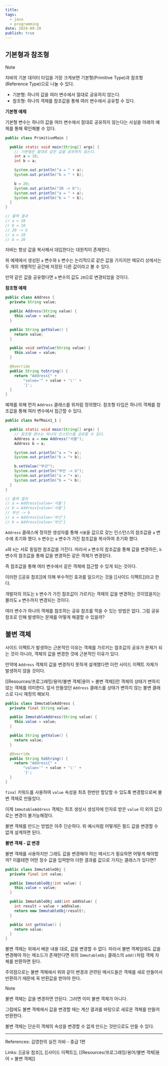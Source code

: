 ```yaml
---
title:
tags:
  - java
  - programming
date: 2024-09-20
publish: true
---
```


## 기본형과 참조형

> [!note]
> 자바의 기본 데이터 타입을 가장 크게보면 기본형(Primitive Type)과 참조형(Reference Type)으로 나눌 수 있다.
>
> - 기본형: 하나의 값을 여러 변수에서 절대로 공유하지 않는다.
> - 참조형: 하나의 객체를 참조값을 통해 여러 변수에서 공유할 수 있다.

**기본형 예제**

기본형 변수는 하나의 값을 여러 변수에서 절대로 공유하지 않는다는 사실을 아래의 예제를 통해 확인해볼 수 있다.

```java
public class PrimitiveMain {

  public static void main(String[] args) {
    // 기본형은 절대로 같은 값을 공유하지 않는다.
    int a = 10;
    int b = a;

    System.out.println("a = " + a);
    System.out.println("b = " + b);

    b = 20;
    System.out.println("20 -> b");
    System.out.println("a = " + a);
    System.out.println("b = " + b);
  }
}

// 출력 결과
// a = 10
// b = 10
// 20 -> b
// a = 10
// b = 20
```

자바는 항상 값을 복사해서 대입한다는 대원칙이 존재한다.

위 예제에서 생성된 `a` 변수와 `b` 변수는 논리적으로 같은 값을 가지지만 메모리 상에서는 두 개의 개별적인 공간에 저장된 다른 값이라고 볼 수 있다.

만약 같은 값을 공유했다면 `a` 변수의 값도 `20`으로 변경되었을 것이다.

**참조형 예제**

```java
public class Address {
  private String value;

  public Address(String value) {
    this.value = value;
  }

  public String getValue() {
    return value;
  }

  public void setValue(String value) {
    this.value = value;
  }

  @Override
  public String toString() {
    return "Address{" +
        "value='" + value + '\'' +
        '}';
  }
}
```

예제를 위해 먼저 `Address` 클래스를 위처럼 정의했다. 참조형 타입은 하나의 객체를 참조값을 통해 여러 변수에서 접근할 수 있다.

```java
public class RefMain1_1 {

  public static void main(String[] args) {
    // 참조형 변수는 하나의 인스턴스를 공유할 수 있다.
    Address a = new Address("서울");
    Address b = a;

    System.out.println("a = "+ a);
    System.out.println("b = "+ b);

    b.setValue("부산");
    System.out.println("부산 -> b");
    System.out.println("a = "+ a);
    System.out.println("b = "+ b);
  }
}

// 출력 결과
// a = Address{value='서울'}
// b = Address{value='서울'}
// 부산 -> b
// a = Address{value='부산'}
// b = Address{value='부산'}
```

`Address` 클래스에 정의한 생성자를 통해 `서울`을 값으로 갖는 인스턴스의 참조값을 `a` 변수에 초기화 했다. `b` 변수는 `a` 변수가 가진 참조값을 복사하여 초기화 했다.

`a`와 `b`는 서로 동일한 참조값을 가진다. 따라서 `a` 변수의 참조값을 통해 값을 변경하든, `b` 변수의 참조값을 통해 값을 변경하든 같은 객체가 변경된다.

즉 참조값을 통해 여러 변수에서 같은 객체에 접근할 수 있게 되는 것이다.

이러한 [[공유 참조]]에 의해 부수적인 효과를 일으키는 것을 [[사이드 이펙트]]라고 한다.

개발자의 의도는 `b` 변수가 가진 참조값이 가르키는 객체의 값을 변경하는 것이었을지는 몰라도 `a` 변수까지 변경되는 것이다.

여러 변수가 하나의 객체를 참조하는 공유 참조를 막을 수 있는 방법은 없다. 그럼 공유 참조로 인해 발생하는 문제를 어떻게 해결할 수 있을까?

## 불변 객체

사이드 이펙트가 발생하는 근본적인 이유는 객체를 가르키는 참조값의 공유가 문제가 되는 것이 아니라, 객체의 값을 변경한 것에 근본적인 이유가 있다.

만약에 `Address` 객체의 값을 변경하지 못하게 설계했다면 이런 사이드 이펙트 자체가 발생하지 않을 것이다.

[[Resources/프로그래밍/용어/불변 객체|용어 > 불변 객체]]란 객체의 상태가 변하지 않는 객체를 의미한다. 앞서 만들었던 `Address` 클래스를 상태가 변하지 않는 불변 클래스로 다시 재정의 해보자.

```java
public class ImmutableAddress {
  private final String value;

  public ImmutableAddress(String value) {
    this.value = value;
  }

  public String getValue() {
    return value;
  }

  @Override
  public String toString() {
    return "Address{" +
        "value='" + value + '\'' +
        '}';
  }
}
```

`final` 키워드를 사용하여 `value` 속성을 최초 한번만 할당할 수 있도록 변경함으로써 불변 객체로 만들었다.

이제 `ImmutableAddress` 객체는 최초 생성시 생성자에 인자로 받은 `value` 이 외의 값으로는 변경이 불가능해졌다.

불변 객체를 만드는 방법은 아주 단순하다. 위 예시처럼 어떻게든 필드 값을 변경할 수 없게 설계하면 된다.

**불변 객체 - 값 변경**

불변 객체를 사용하지만 그래도 값을 변경해야 하는 메서드가 필요하면 어떻게 해야할까?
이를테면 어떤 정수 값을 입력받아 더한 결과를 값으로 가지는 클래스가 있다면?

```java
public class ImmutableObj {
  private final int value;

  public ImmutableObj(int value) {
    this.value = value;
  }

  public ImmutableObj add(int addValue) {
    int result = value + addValue;
    return new ImmutableObj(result);
  }

  public int getValue() {
    return value;
  }
}
```

불변 객체는 위에서 배운 내용 대로, 값을 변경할 수 없다. 따라서 불변 객체임에도 값을 변경해야 하는 메소드가 존재한다면 위의 `ImmutableObj` 클래스의 `add()`처럼 객체 자체를 반환하면 된다.

주의점으로는 불변 객체에서 위와 같이 변경과 관련된 메서드들은 객체를 새로 만들어서 반환하기 때문에 꼭 반환값을 받아야 한다.

> [!note]
> 불변 객체는 값을 변경하면 안된다. 그러면 이미 불변 객체가 아니다.
>
> 그럼에도 불변 객체에서 값을 변경할 때는 계산 결과를 바탕으로 새로운 객체를 만들어 반환한다.
>
> 불변 객체는 단순히 객체의 속성을 변경할 수 없게 만드는 것만으로도 만들 수 있다.

---

References: 김영한의 실전 자바 - 중급 1편

Links: [[공유 참조]], [[사이드 이펙트]], [[Resources/프로그래밍/용어/불변 객체|용어 > 불변 객체]]
